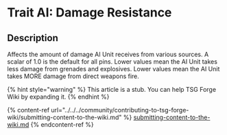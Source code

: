 # Trait AI: Damage Resistance

## Description
Affects the amount of damage AI Unit receives from various sources. A scalar of 1.0 is the default for all pins. Lower values mean the AI Unit takes less damage from grenades and explosives. Lower values mean the AI Unit takes MORE damage from direct weapons fire.

{% hint style="warning" %}
This article is a stub. You can help TSG Forge Wiki by expanding it.
{% endhint %}

{% content-ref url="../../../community/contributing-to-tsg-forge-wiki/submitting-content-to-the-wiki.md" %}
[submitting-content-to-the-wiki.md](../../../community/contributing-to-tsg-forge-wiki/submitting-content-to-the-wiki.md)
{% endcontent-ref %}

